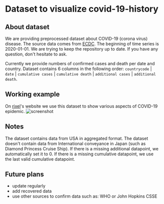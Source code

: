 # Dataset to visualize covid-19-history

## About dataset

We are providing preprocessed dataset about COVID-19 (corona virus) disease. The source data comes from [ECDC](https://www.ecdc.europa.eu/en). The beginning of time series is 2020-01-01. We are trying to keep the repository up to date. If you have any question, don't hesitate to ask.

Currently we provide numbers of confirmed cases and death per date and country. Dataset contains 6 columns in the following order:
` countrycode ` | ` date ` | ` cumulative cases ` | ` cumulative death ` | ` additional cases ` | ` additional death `.

## Working example

On [rixel](https://hyperrixel.com/codiv19map)'s website we use this dataset to show various aspects of COVID-19 epidemic.
![screenshot](https://hyperrixel.com/covid19map/screenshot.jpg)

## Notes

The dataset contains data from USA in aggregated format. The dataset doesn't contain data from International conveyance in Japan (such as Diamond Princess Cruise Ship). If there is a missing additional datapoint, we automatically set it to 0. If there is a missing cumulative datapoint, we use the last valid cumulative datapoint.

## Future plans

- update regularly
- add recovered data
- use other sources to confirm data such as: WHO or John Hopkins CSSE

